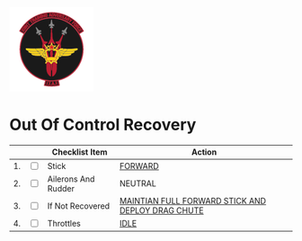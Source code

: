 ![JTAF Logo](../../../JTAF/img/Logo.png)

# **Out Of Control Recovery**

| | | Checklist Item | Action |
|-|-| ---------------| -------|
|1.|  <input type="checkbox">  | Stick | [FORWARD](../../../cockpit/pilot/stick_seat.md#stick) |
|2.|  <input type="checkbox">  | Ailerons And Rudder | NEUTRAL |
|3.|  <input type="checkbox">  | If Not Recovered | [MAINTIAN FULL FORWARD STICK AND DEPLOY DRAG CHUTE](../../../systems/flight_controls_gear/gear_ground_handling.md#drag-chute-system) |
|4.|  <input type="checkbox">  | Throttles | [IDLE](../../../cockpit/pilot/left_console/front_section.md#throttles) |
